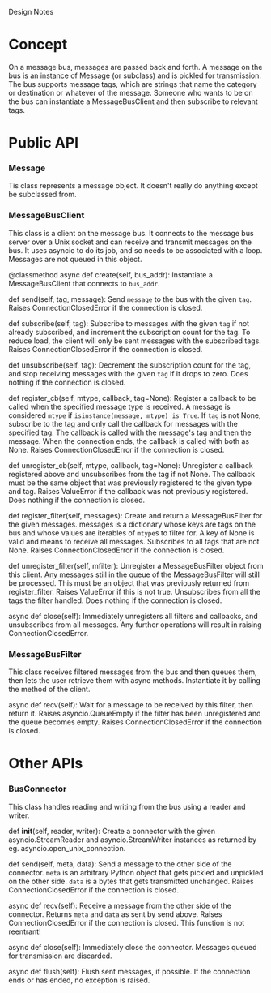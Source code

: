 Design Notes

# Concept

On a message bus, messages are passed back and forth. A message on the bus is an instance of Message (or subclass) and is pickled for transmission. The bus supports message tags, which are strings that name the category or destination or whatever of the message. Someone who wants to be on the bus can instantiate a MessageBusClient and then subscribe to relevant tags. 

# Public API

### Message

Tis class represents a message object. It doesn't really do anything except be subclassed from.

### MessageBusClient
This class is a client on the message bus. It connects to the message bus server over a Unix socket and can receive and transmit messages on the bus. It uses asyncio to do its job, and so needs to be associated with a loop. Messages are not queued in this object.

@classmethod
async def create(self, bus_addr):
    Instantiate a MessageBusClient that connects to `bus_addr`.

def send(self, tag, message):
    Send `message` to the bus with the given `tag`. Raises ConnectionClosedError if the connection is closed.


def subscribe(self, tag):
    Subscribe to messages with the given `tag` if not already subscribed, and increment the subscription count for the tag. To reduce load, the client will only be sent messages with the subscribed tags. Raises ConnectionClosedError if the connection is closed.

def unsubscribe(self, tag):
    Decrement the subscription count for the tag, and stop receiving messages with the given `tag` if it drops to zero. Does nothing if the connection is closed.


def register_cb(self, mtype, callback, tag=None):
    Register a callback to be called when the specified message type is received. A message is considered `mtype` if `isinstance(message, mtype) is True`. If `tag` is not None, subscribe to the tag and only call the callback for messages with the specified tag. The callback is called with the message's tag and then the message. When the connection ends, the callback is called with both as None. Raises ConnectionClosedError if the connection is closed.

def unregister_cb(self, mtype, callback, tag=None):
    Unregister a callback registered above and unsubscribes from the tag if not None. The callback must be the same object that was previously registered to the given type and tag. Raises ValueError if the callback was not previously registered. Does nothing if the connection is closed.


def register_filter(self, messages):
    Create and return a MessageBusFilter for the given messages. messages is a dictionary whose keys are tags on the bus and whose values are iterables of `mtype`s to filter for. A key of None is valid and means to receive all messages. Subscribes to all tags that are not None. Raises ConnectionClosedError if the connection is closed.

def unregister_filter(self, mfilter):
    Unregister a MessageBusFilter object from this client. Any messages still in the queue of the MessageBusFilter will still be processed. This must be an object that was previously returned from register_filter. Raises ValueError if this is not true. Unsubscribes from all the tags the filter handled. Does nothing if the connection is closed.

async def close(self):
    Immediately unregisters all filters and callbacks, and unsubscribes from all messages. Any further operations will result in raising ConnectionClosedError.


### MessageBusFilter
This class receives filtered messages from the bus and then queues them, then lets the user retrieve them with async methods. Instantiate it by calling the method of the client.

async def recv(self):
    Wait for a message to be received by this filter, then return it. Raises asyncio.QueueEmpty if the filter has been unregistered and the queue becomes empty. Raises ConnectionClosedError if the connection is closed.

# Other APIs

### BusConnector
This class handles reading and writing from the bus using a reader and writer.

def __init__(self, reader, writer):
    Create a connector with the given asyncio.StreamReader and asyncio.StreamWriter instances as returned by eg. asyncio.open_unix_connection.

def send(self, meta, data):
    Send a message to the other side of the connector. `meta` is an arbitrary Python object that gets pickled and unpickled on the other side. `data` is a bytes that gets transmitted unchanged. Raises ConnectionClosedError if the connection is closed.

async def recv(self):
    Receive a message from the other side of the connector. Returns `meta` and `data` as sent by send above. Raises ConnectionClosedError if the connection is closed. This function is not reentrant!

async def close(self):
    Immediately close the connector. Messages queued for transmission are discarded.

async def flush(self):
    Flush sent messages, if possible. If the connection ends or has ended, no exception is raised.